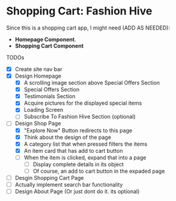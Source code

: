 # Shopping Cart: Fashion Hive

Since this is a shopping cart app, I might need (ADD AS NEEDED): 
- __Homepage Component__.
- __Shopping Cart Component__

TODOs
- [X] Create site nav bar
- [X] Design Homepage
  - [X] A scrolling image section above Special Offers Section
  - [X] Special Offers Section
  - [X] Testimonials Section
  - [X] Acquire pictures for the displayed special items
  - [X] Loading Screen
  - [ ] Subscribe To Fashion Hive Section (optional)
- [ ] Design Shop Page
  - [X] "Explore Now" Button redirects to this page
  - [X] Think about the design of the page
  - [X] A category list that when pressed filters the items
  - [X] An item card that has add to cart button
  - [ ] When the item is clicked, expand that into a page
    - [ ] Display complete details in its object
    - [ ] Of course, an add to cart button in the expaded page
- [ ] Desgin Shopping Cart Page
- [ ] Actually implement search bar functionality
- [ ] Design About Page (Or just dont do it. its optional)
